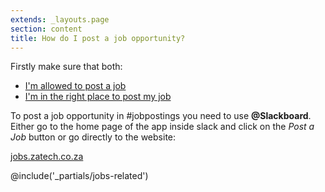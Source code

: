```yaml
---
extends: _layouts.page
section: content
title: How do I post a job opportunity?
---
```


Firstly make sure that both:

* [I'm allowed to post a job](/faqs/canipostajob)
* [I'm in the right place to post my job](/faqs/wheredoipostmyjob)

To post a job opportunity in #jobpostings you need to use **@Slackboard**.
Either go to the home page of the app inside slack and click on the *Post a Job* button or go directly to the website:

[jobs.zatech.co.za](https://jobs.zatech.co.za)

@include('_partials/jobs-related')
